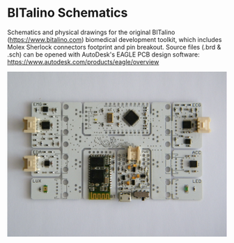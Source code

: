 # BITalino Schematics

Schematics and physical drawings for the original BITalino (https://www.bitalino.com) biomedical development toolkit, which includes Molex Sherlock connectors footprint and pin
breakout. Source files (.brd & .sch) can be opened with AutoDesk's EAGLE PCB design software: https://www.autodesk.com/products/eagle/overview

![BITalino All-in-One Board](https://raw.githubusercontent.com/PIA-Group/schematics-bitalino/master/BITalino.JPG)
